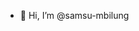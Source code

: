 - 👋 Hi, I’m @samsu-mbilung

<!---
samsu-mbilung/samsu-mbilung is a ✨ special ✨ repository because its `README.md` (this file) appears on your GitHub profile.
You can click the Preview link to take a look at your changes.
--->
